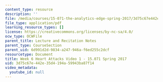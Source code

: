 ```yaml
---
content_type: resource
description: ''
file: /media/courses/15-071-the-analytics-edge-spring-2017/3d75c67e442e35d4194a59943ba87f14_MIT15_071S17_Unit6_HeartAttacks.pdf
file_type: application/pdf
learning_resource_types: []
license: https://creativecommons.org/licenses/by-nc-sa/4.0/
ocw_type: OCWFile
parent_title: Lecture and Recitation Notes
parent_type: CourseSection
parent_uid: 6d991d2d-9834-a247-946a-f6ed255c2dcf
resourcetype: Document
title: Week 6 Heart Attacks Video 1 - 15.071 Spring 2017
uid: 3d75c67e-442e-35d4-194a-59943ba87f14
video_metadata:
  youtube_id: null
---
```

